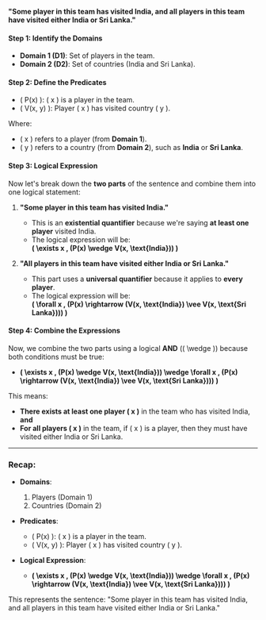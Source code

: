 
**"Some player in this team has visited India, and all players in this team have visited either India or Sri Lanka."**

#### Step 1: Identify the Domains

- **Domain 1 (D1)**: Set of players in the team.
- **Domain 2 (D2)**: Set of countries (India and Sri Lanka).

#### Step 2: Define the Predicates

- \( P(x) \): \( x \) is a player in the team.
- \( V(x, y) \): Player \( x \) has visited country \( y \).

Where:
- \( x \) refers to a player (from **Domain 1**).
- \( y \) refers to a country (from **Domain 2**), such as **India** or **Sri Lanka**.

#### Step 3: Logical Expression

Now let's break down the **two parts** of the sentence and combine them into one logical statement:

1. **"Some player in this team has visited India."**
   - This is an **existential quantifier** because we're saying **at least one player** visited India.
   - The logical expression will be:  
     **\( \exists x \, (P(x) \wedge V(x, \text{India})) \)**

2. **"All players in this team have visited either India or Sri Lanka."**
   - This part uses a **universal quantifier** because it applies to **every player**.
   - The logical expression will be:  
     **\( \forall x \, (P(x) \rightarrow (V(x, \text{India}) \vee V(x, \text{Sri Lanka}))) \)**

#### Step 4: Combine the Expressions

Now, we combine the two parts using a logical **AND** (\( \wedge \)) because both conditions must be true:

- **\( \exists x \, (P(x) \wedge V(x, \text{India})) \wedge \forall x \, (P(x) \rightarrow (V(x, \text{India}) \vee V(x, \text{Sri Lanka}))) \)**

This means:
- **There exists at least one player \( x \)** in the team who has visited India, **and** 
- **For all players \( x \)** in the team, if \( x \) is a player, then they must have visited either India or Sri Lanka.

---

### Recap:
- **Domains**:
  1. Players (Domain 1)
  2. Countries (Domain 2)

- **Predicates**:
  - \( P(x) \): \( x \) is a player in the team.
  - \( V(x, y) \): Player \( x \) has visited country \( y \).

- **Logical Expression**:
  - **\( \exists x \, (P(x) \wedge V(x, \text{India})) \wedge \forall x \, (P(x) \rightarrow (V(x, \text{India}) \vee V(x, \text{Sri Lanka}))) \)**

This represents the sentence: "Some player in this team has visited India, and all players in this team have visited either India or Sri Lanka."

